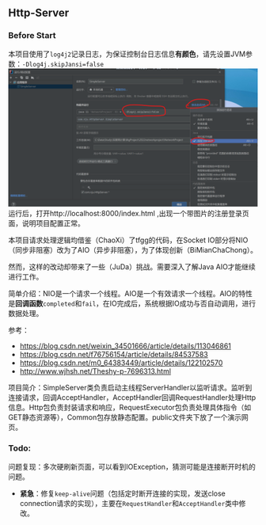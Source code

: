 ## Http-Server

### Before Start

本项目使用了`log4j2`记录日志，为保证控制台日志信息**有颜色**，请先设置JVM参数：`-Dlog4j.skipJansi=false`
![](运行前配置.png)
运行后，打开http://localhost:8000/index.html ,出现一个带图片的注册登录页面，说明项目配置正常。

本项目请求处理逻辑均借鉴（ChaoXi）了tfgg的代码，在Socket IO部分将NIO（同步非阻塞）改为了AIO（异步非阻塞），为了体现创新（BiMianChaChong）。

然而，这样的改动却带来了一些（JuDa）挑战。需要深入了解Java AIO才能继续进行工作。

简单介绍：NIO是一个请求一个线程。AIO是一个有效请求一个线程。AIO的特性是**回调函数**`completed`和`fail`，在IO完成后，系统根据IO成功与否自动调用，进行数据处理。

参考：
- https://blog.csdn.net/weixin_34501666/article/details/113046861
- https://blog.csdn.net/f76756154/article/details/84537583
- https://blog.csdn.net/m0_64383449/article/details/122102570
- http://www.wjhsh.net/Theshy-p-7696313.html

项目简介：SimpleServer类负责启动主线程ServerHandler以监听请求。监听到连接请求，回调AcceptHandler，AcceptHandler回调RequestHandler处理Http信息。Http包负责封装请求和响应，RequestExecutor包负责处理具体指令（如GET静态资源等），Common包存放静态配置。public文件夹下放了一个演示网页。

### Todo:

问题复现：多次硬刷新页面，可以看到IOException，猜测可能是连接断开时机的问题。

- **紧急**：修复`keep-alive`问题（包括定时断开连接的实现，发送close connection请求的实现），主要在`RequestHandler`和`AcceptHandler`类中修改。